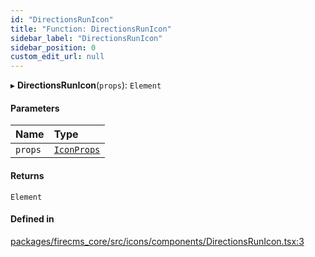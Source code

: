 ```yaml
---
id: "DirectionsRunIcon"
title: "Function: DirectionsRunIcon"
sidebar_label: "DirectionsRunIcon"
sidebar_position: 0
custom_edit_url: null
---
```


▸ **DirectionsRunIcon**(`props`): `Element`

#### Parameters

| Name | Type |
| :------ | :------ |
| `props` | [`IconProps`](../types/IconProps.md) |

#### Returns

`Element`

#### Defined in

[packages/firecms_core/src/icons/components/DirectionsRunIcon.tsx:3](https://github.com/FireCMSco/firecms/blob/d45f3739/packages/firecms_core/src/icons/components/DirectionsRunIcon.tsx#L3)
